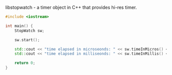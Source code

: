 libstopwatch - a timer object in C++ that provides hi-res timer.


```c++
#include <iostream>

int main() {
	StopWatch sw;

	sw.start();

	std::cout << "time elapsed in microseonds: " << sw.timeInMicros() << st::endl;
	std::cout << "time elapsed in milliseonds: " << sw.timeInMillis() << st::endl;

	return 0;
}

```
